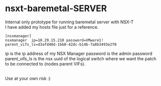 # nsxt-baremetal-SERVER
Internal only prototype for running baremetal server with NSX-T
<br/>I have added my hosts file just for a reference. 

```
[nsxmanager]
nsxmanager	ip=10.29.15.210	password=VMware1!	parent_vifs_ls=d3afd40d-1bb0-42dc-b14b-7a8b3493e2f0
```

ip is the ip address of my NSX Manager
password is the admin password
parent_vifs_ls is the nsx uuid of the logical switch where we want the patch to be connected to (nodes parent VIFs).


<br/>
Use at your own risk :)


